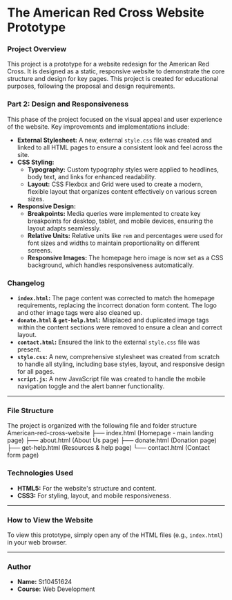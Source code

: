 # The American Red Cross Website Prototype

### Project Overview

This project is a prototype for a website redesign for the American Red Cross. It is designed as a static, responsive website to demonstrate the core structure and design for key pages. This project is created for educational purposes, following the proposal and design requirements.

### Part 2: Design and Responsiveness

This phase of the project focused on the visual appeal and user experience of the website. Key improvements and implementations include:

* **External Stylesheet:** A new, external `style.css` file was created and linked to all HTML pages to ensure a consistent look and feel across the site.
* **CSS Styling:**
    * **Typography:** Custom typography styles were applied to headlines, body text, and links for enhanced readability.
    * **Layout:** CSS Flexbox and Grid were used to create a modern, flexible layout that organizes content effectively on various screen sizes.
* **Responsive Design:**
    * **Breakpoints:** Media queries were implemented to create key breakpoints for desktop, tablet, and mobile devices, ensuring the layout adapts seamlessly.
    * **Relative Units:** Relative units like `rem` and percentages were used for font sizes and widths to maintain proportionality on different screens.
    * **Responsive Images:** The homepage hero image is now set as a CSS background, which handles responsiveness automatically.

### Changelog

* **`index.html`:** The page content was corrected to match the homepage requirements, replacing the incorrect donation form content. The logo and other image tags were also cleaned up.
* **`donate.html` & `get-help.html`:** Misplaced and duplicated image tags within the content sections were removed to ensure a clean and correct layout.
* **`contact.html`:** Ensured the link to the external `style.css` file was present.
* **`style.css`:** A new, comprehensive stylesheet was created from scratch to handle all styling, including base styles, layout, and responsive design for all pages.
* **`script.js`:** A new JavaScript file was created to handle the mobile navigation toggle and the alert banner functionality.

---

### File Structure

The project is organized with the following file and folder structure
American-red-cross-website
├── index.html              (Homepage - main landing page)
├── about.html              (About Us page)
├── donate.html             (Donation page)
├── get-help.html           (Resources & help page)
└── contact.html            (Contact form page)

### Technologies Used

* **HTML5:** For the website's structure and content.
* **CSS3:** For styling, layout, and mobile responsiveness.

---

### How to View the Website

To view this prototype, simply open any of the HTML files (e.g., `index.html`) in your web browser.

---

### Author

* **Name:** St10451624
* **Course:** Web Development













